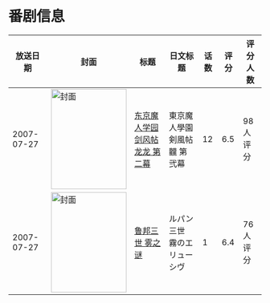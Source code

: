 # 番剧信息

|放送日期|封面|标题|日文标题|话数|评分|评分人数|
|---|---|---|---|---|---|---|
|2007-07-27|<img src="https://lain.bgm.tv/pic/cover/c/6a/bc/4101_SYsyP.jpg" alt="封面" style="width:150px;height:200px;object-fit:cover;">|[东京魔人学园剑风帖 龙龙 第二幕](https://bangumi.tv/subject/4101)|東京魔人學園剣風帖 龖 第弐幕|12|6.5|98人评分|
|2007-07-27|<img src="https://lain.bgm.tv/pic/cover/c/0c/51/84997_JM1Mh.jpg" alt="封面" style="width:150px;height:200px;object-fit:cover;">|[鲁邦三世 雾之谜](https://bangumi.tv/subject/84997)|ルパン三世 霧のエリューシヴ|1|6.4|76人评分|
